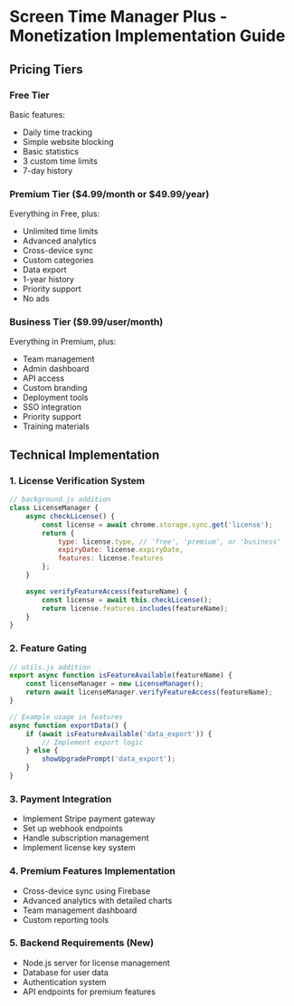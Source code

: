 # Screen Time Manager Plus - Monetization Implementation Guide

## Pricing Tiers

### Free Tier
Basic features:
- Daily time tracking
- Simple website blocking
- Basic statistics
- 3 custom time limits
- 7-day history

### Premium Tier ($4.99/month or $49.99/year)
Everything in Free, plus:
- Unlimited time limits
- Advanced analytics
- Cross-device sync
- Custom categories
- Data export
- 1-year history
- Priority support
- No ads

### Business Tier ($9.99/user/month)
Everything in Premium, plus:
- Team management
- Admin dashboard
- API access
- Custom branding
- Deployment tools
- SSO integration
- Priority support
- Training materials

## Technical Implementation

### 1. License Verification System
```javascript
// background.js addition
class LicenseManager {
    async checkLicense() {
        const license = await chrome.storage.sync.get('license');
        return {
            type: license.type, // 'free', 'premium', or 'business'
            expiryDate: license.expiryDate,
            features: license.features
        };
    }

    async verifyFeatureAccess(featureName) {
        const license = await this.checkLicense();
        return license.features.includes(featureName);
    }
}
```

### 2. Feature Gating
```javascript
// utils.js addition
export async function isFeatureAvailable(featureName) {
    const licenseManager = new LicenseManager();
    return await licenseManager.verifyFeatureAccess(featureName);
}

// Example usage in features
async function exportData() {
    if (await isFeatureAvailable('data_export')) {
        // Implement export logic
    } else {
        showUpgradePrompt('data_export');
    }
}
```

### 3. Payment Integration
- Implement Stripe payment gateway
- Set up webhook endpoints
- Handle subscription management
- Implement license key system

### 4. Premium Features Implementation
- Cross-device sync using Firebase
- Advanced analytics with detailed charts
- Team management dashboard
- Custom reporting tools

### 5. Backend Requirements (New)
- Node.js server for license management
- Database for user data
- Authentication system
- API endpoints for premium features